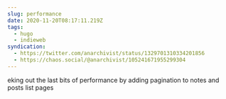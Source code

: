 ```yaml
---
slug: performance
date: 2020-11-20T08:17:11.219Z
tags:
  - hugo
  - indieweb
syndication:
  - https://twitter.com/anarchivist/status/1329701310334201856
  - https://chaos.social/@anarchivist/105241671955299304
---
```

eking out the last bits of performance by adding pagination to notes and posts list pages